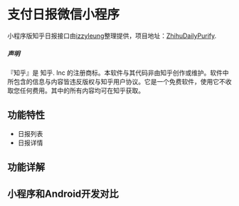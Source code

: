 # 支付日报微信小程序
小程序版知乎日报接口由[izzyleung](https://github.com/izzyleung)整理提供，项目地址：[ZhihuDailyPurify](https://github.com/izzyleung/ZhihuDailyPurify).

##### 声明
『知乎』是 知乎. Inc 的注册商标。本软件与其代码非由知乎创作或维护。软件中所包含的信息与内容皆违反版权与知乎用户协议。它是一个免费软件，使用它不收取您任何费用。其中的所有内容均可在知乎获取。

## 功能特性
* 日报列表
* 日报详情

## 功能详解


## 小程序和Android开发对比



